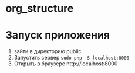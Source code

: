 # org_structure

# Запуск приложения

1) зайти в директорию public
2) Запустить сервер
``sudo php -S localhost:8000``
3) Открыть в браузере http://localhost:8000